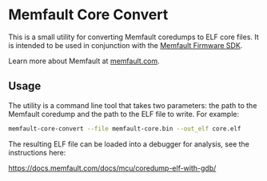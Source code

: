 # Memfault Core Convert

This is a small utility for converting Memfault coredumps to ELF core files. It
is intended to be used in conjunction with the
[Memfault Firmware SDK](https://github.com/memfault/memfault-firmware-sdk/).

Learn more about Memfault at [memfault.com](https://memfault.com/).

## Usage

The utility is a command line tool that takes two parameters: the path to the
Memfault coredump and the path to the ELF file to write. For example:

```bash
memfault-core-convert --file memfault-core.bin --out_elf core.elf
```

The resulting ELF file can be loaded into a debugger for analysis, see the
instructions here:

<https://docs.memfault.com/docs/mcu/coredump-elf-with-gdb/>
